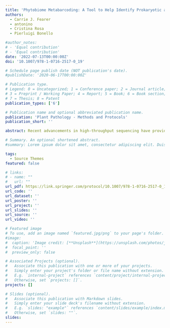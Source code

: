 ```yaml
---
title: 'Phytobiome Metabarcoding: A Tool to Help Identify Prokaryotic and Eukaryotic Causal Agents of Undiagnosed Tree Diseases'
authors:
  - Carrie J. Fearer
  - antonino
  - Cristina Rosa
  - Pierluigi Bonello

#author_notes:
# - 'Equal contribution'
# - 'Equal contribution'
date: '2022-07-13T00:00:00Z'
doi: '10.1007/978-1-0716-2517-0_19'

# Schedule page publish date (NOT publication's date).
#publishDate: '2020-06-17T00:00:00Z'

# Publication type.
# Legend: 0 = Uncategorized; 1 = Conference paper; 2 = Journal article;
# 3 = Preprint / Working Paper; 4 = Report; 5 = Book; 6 = Book section;
# 7 = Thesis; 8 = Patent
publication_types: ['6']

# Publication name and optional abbreviated publication name.
publication: 'Plant Pathology - Methods and Protocols'
publication_short: ''

abstract: Recent advancements in high-throughput sequencing have provided scientists with vastly enhanced tools to diagnose unknown tree diseases. One of these techniques is referred to as metabarcoding, which uses phylogenetically informative reference genes to taxonomically classify short DNA sequences amplified from environmental samples. Using metabarcoding, we are able to compare the microbiota of symptomatic and asymptomatic (including presumably naïve) samples and identify microbe(s) that are only present in symptomatic samples and could therefore be responsible for the undiagnosed disease. Metabarcoding involves two main steps: library preparation and bioinformatic processing. For library preparation, the appropriate reference gene for the organism of interest (i.e., bacteria, phytoplasma, fungi, or other eukaryotes, such as nematodes) is amplified from the DNA extracted from the environmental samples using PCR and prepared for sequencing. The bioinformatic processing includes four major steps: (1) quality check and cleanup on raw reads; (2) classification of the sequences into taxonomically informative groups (ASVs or OTUs); (3) taxonomy assignments based on the reference database; and (4) differential abundance and diversity analyses to identify microbes that are significantly associated with just symptomatic samples and that point toward the putative causal agent of the disease.

# Summary. An optional shortened abstract.
#summary: Lorem ipsum dolor sit amet, consectetur adipiscing elit. Duis posuere tellus ac convallis placerat. Proin tincidunt magna sed ex sollicitudin condimentum.

tags:
  - Source Themes
featured: false

# links:
# - name: ""
#   url: ""
url_pdf: https://link.springer.com/protocol/10.1007/978-1-0716-2517-0_19
url_code: ''
url_dataset: ''
url_poster: ''
url_project: ''
url_slides: ''
url_source: ''
url_video: ''

# Featured image
# To use, add an image named `featured.jpg/png` to your page's folder.
#image:
#  caption: 'Image credit: [**Unsplash**](https://unsplash.com/photos/jdD8gXaTZsc)'
#  focal_point: ''
#  preview_only: false

# Associated Projects (optional).
#   Associate this publication with one or more of your projects.
#   Simply enter your project's folder or file name without extension.
#   E.g. `internal-project` references `content/project/internal-project/index.md`.
#   Otherwise, set `projects: []`.
projects: []

# Slides (optional).
#   Associate this publication with Markdown slides.
#   Simply enter your slide deck's filename without extension.
#   E.g. `slides: "example"` references `content/slides/example/index.md`.
#   Otherwise, set `slides: ""`.
slides:
---
```

